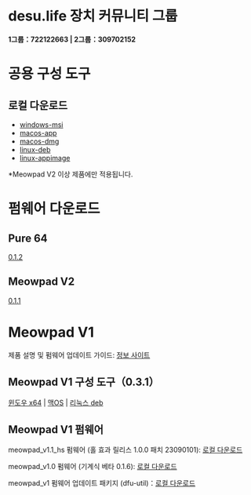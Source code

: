 # desu.life 장치 커뮤니티 그룹

**1그룹：722122663 | 2그룹：309702152**

# 공용 구성 도구

## 로컬 다운로드

- [windows-msi](https://assets.desu.life/device/app/resources/MeowpadConfiguratorForV2_v1.0.3_windows.msi)
- [macos-app](https://assets.desu.life/device/app/resources/MeowpadConfiguratorForV2_v1.0.3_macos_app.zip)
- [macos-dmg](https://assets.desu.life/device/app/resources/MeowpadConfiguratorForV2_v1.0.3_macos.dmg)
- [linux-deb](https://assets.desu.life/device/app/resources/MeowpadConfiguratorForV2_v1.0.3_linux_deb.zip)
- [linux-appimage](https://assets.desu.life/device/app/resources/MeowpadConfiguratorForV2_v1.0.3_linux.AppImage)

*Meowpad V2 이상 제품에만 적용됩니다.

# 펌웨어 다운로드

## Pure 64

[0.1.2](https://assets.desu.life/device/firmware/resources/pure64/pure64-firmware-v0.1.2.hex)

## Meowpad V2

[0.1.1](https://desu.life/device/firmware/download/Meowpad_v2/Meowpad_v2_0.1.1.bin)

# Meowpad V1

제품 설명 및 펌웨어 업데이트 가이드: [정보 사이트](https://info.desu.life/?p=338)

## Meowpad V1 구성 도구（0.3.1）

[윈도우 x64](https://desu.life/device/app/download/Meowpad_v1/MeowpadConfigurator_0.3.1_x64_en-US.msi.zip)  | [맥OS](https://desu.life/device/app/download/Meowpad_v1/MeowpadConfigurator_0.3.1_macos-app.zip) | [리눅스 deb](https://desu.life/device/app/download/Meowpad_v1/MeowpadConfigurator_0.3.1_amd64.deb.zip)

## Meowpad V1 펌웨어

meowpad_v1.1_hs 펌웨어 (홀 효과 릴리스 1.0.0 패치 23090101): [로컬 다운로드](https://desu.life/device/firmware/download/Meowpad_v1/meowpad_v1_app_hs_edition_1.0.0_ptach_23090101.bin)

meowpad_v1.0 펌웨어 (기계식 베타 0.1.6): [로컬 다운로드](https://desu.life/device/firmware/download/Meowpad_v1/meowpad_v1_app_0.1.6.bin)

meowpad_v1 펌웨어 업데이트 패키지 (dfu-util)：[로컬 다운로드](https://desu.life/device/firmware/download/Meowpad_v1/firmware_updater.zip)
